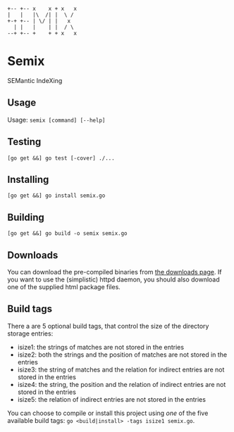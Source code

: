 ```
+-- +-- x    x + x   x
|   |   |\  /| |  \ /
+-+ +-- | \/ | |   x
  | |   |    | |  / \
--+ +-- +    + + x   x
```

# Semix
SEMantic IndeXing

## Usage
Usage: `semix [command] [--help]`

## Testing
`[go get &&] go test [-cover] ./...`

## Installing
`[go get &&] go install semix.go`

## Building
`[go get &&] go build -o semix semix.go`

## Downloads
You can download the pre-compiled binaries from
[the downloads page](https://bitbucket.org/fflo/semix/downloads/).
If you want to use the (simplistic) httpd daemon,
you should also download one of the supplied html package files.

## Build tags
There a are 5 optional build tags, that control the size of the
directory storage entries:

 * isize1: the strings of matches are not stored in the entries
 * isize2: both the strings and the position of matches are not stored in the entries
 * isize3: the string of matches and the relation for indirect entries
   are not stored in the entries
 * isize4: the string, the position and the relation of indirect entries
   are not stored in the entries
 * isize5: the relation of indirect entries are not stored in the entries

You can choose to compile or install this project using *one* of
the five available build tags: `go <build|install> -tags isize1 semix.go`.

